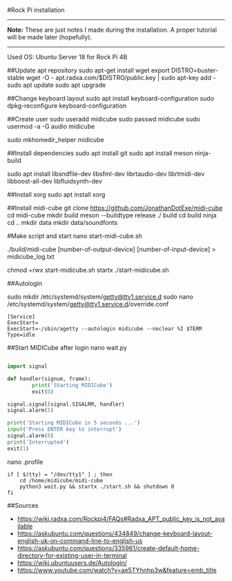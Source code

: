 #Rock Pi installation

---
**Note:** These are just notes I made during the installation. A proper tutorial will be made later (hopefully).

---

Used OS: Ubuntu Server 18 for Rock Pi 4B

##Update apt repository
sudo apt-get install wget
export DISTRO=buster-stable
wget -O - apt.radxa.com/$DISTRO/public.key | sudo apt-key add -
sudo apt update
sudo apt upgrade

##Change keyboard layout
sudo apt install keyboard-configuration
sudo dpkg-reconfigure keyboard-configuration

##Create user
sudo useradd midicube
sudo passwd midicube
sudo usermod -a -G audio midicube

sudo mkhomedir_helper midicube

##Install dependencies
sudo apt install git
sudo apt install meson ninja-build

sudo apt install libsndfile-dev libsfml-dev librtaudio-dev librtmidi-dev libboost-all-dev libfluidsynth-dev

##Install xorg
sudo apt install xorg

##Install midi-cube
git clone https://github.com/JonathanDotExe/midi-cube
cd midi-cube
mkdir build
meson --buildtype release ./ build
cd build
ninja
cd ..
mkdir data
mkdir data/soundfonts

#Make script and start
nano start-midi-cube.sh

./build/midi-cube \[number-of-output-device\]  \[number-of-input-device\] > midicube_log.txt

chmod +rwx start-midicube.sh
startx ./start-midicube.sh

##Autologin

sudo mkdir /etc/systemd/system/getty@tty1.service.d
sudo nano /etc/systemd/system/getty@tty1.service.d/override.conf

```
[Service]
ExecStart=
ExecStart=-/sbin/agetty --autologin midicube --noclear %I $TERM
Type=idle
```

##Start MIDICube after login
nano wait.py

```Python

import signal

def handler(signum, frame):
        print('Starting MIDICube')
        exit(0)

signal.signal(signal.SIGALRM, handler)
signal.alarm(5)

print('Starting MIDICube in 5 seconds ...')
input('Press ENTER key to interrupt')
signal.alarm(0)
print('Interrupted')
exit(1)


```

nano .profile

```
if [ $(tty) = "/dev/tty1" ] ; then
    cd /home/midicube/midi-cube
    python3 wait.py && startx ./start.sh && shutdown 0
fi

```

##Sources
* https://wiki.radxa.com/Rockpi4/FAQs#Radxa_APT_public_key_is_not_available
* https://askubuntu.com/questions/434849/change-keyboard-layout-english-uk-on-command-line-to-english-us
* https://askubuntu.com/questions/335961/create-default-home-directory-for-existing-user-in-terminal
* https://wiki.ubuntuusers.de/Autologin/
* https://www.youtube.com/watch?v=ae5TYhnhp3w&feature=emb_title

